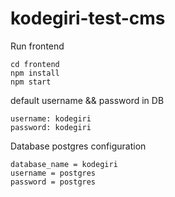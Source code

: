 # kodegiri-test-cms
Run frontend
```
cd frontend
npm install
npm start
```

default username && password in DB
```
username: kodegiri
password: kodegiri
```

Database postgres configuration
```
database_name = kodegiri
username = postgres
password = postgres
```
